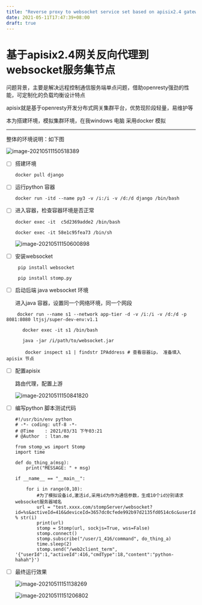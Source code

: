 ```yaml
---
title: "Reverse proxy to websocket service set based on apisix2.4 gateway"
date: 2021-05-11T17:47:39+08:00
draft: true
---
```

# 基于apisix2.4网关反向代理到websocket服务集节点

问题背景，主要是解决远程控制通信服务端单点问题，借助openresty强劲的性能，可定制化的负载均衡设计特点

apisix就是基于openresty开发分布式网关集群平台，优势现阶段轻量，易维护等

本为搭建环境，模拟集群环境，在我windows 电脑 采用docker 模拟

------

整体的环境说明：如下图

![image-20210511150518389](../../images/Untitled.assets/image-20210511150518389.png)

- [ ] 搭建环境

  ```shell
  docker pull django
  ```

- [ ] 运行python 容器 

  ```shell
  docker run -itd --name py3 -v /i:/i -v /d:/d django /bin/bash
  ```

  

- [ ] 进入容器，检查容器环境是否正常

  ```shel
  docker exec -it  c5d2369adde2 /bin/bash
  
  docker exec -it 58e1c95fea73 /bin/sh
  ```

  

  ![image-20210511150600898](../../images/Untitled.assets/image-20210511150600898.png)

- [ ] 安装websocket

  ```shell
   pip install websocket 
  
   pip install stomp.py
  ```

  

- [ ] 启动后端 java websocket 环境

  进入java 容器，设置同一个网络环境，同一个网段

 ```she
     docker run --name s1 --network app-tier -d -v /i:/i -v /d:/d -p 8081:8080 ltjsj/super-dev-env:v1.1 
 
 ​      docker exec -it s1 /bin/bash
 
 ​      java -jar /i/path/to/websocket.jar 
 
 ​       docker inspect s1 | findstr IPAddress # 查看容器ip， 准备填入apisix 节点 
 ```



- [ ] 配置apisix

   路由代理，配置上游

  ![image-20210511150841820](../../images/Untitled.assets/image-20210511150841820.png)

- [ ] 编写python 脚本测试代码

  ``` pytho
  #!/usr/bin/env python
  # -*- coding: utf-8 -*-
  # @Time    : 2021/03/31 下午03:21
  # @Author  : ltan.me
   
  from stomp_ws import Stomp
  import time
   
  def do_thing_a(msg):
      print("MESSAGE: " + msg)
   
  if __name__ == "__main__":
   
      for i in range(0,10):
          #为了模拟设备id,激活id,采用id为作为通信参数，生成10个id分别请求websocket服务器域名
          url = "test.xxxx.com/stompServer/websocket?id=%s&activeId=416&deviceId=3657dc0cfede992b97d2135fd0514c6c&userId=1&&connectType=0&token=9d3b7282d295eefe9e9b959f63134dee" % str(i)
          print(url)
          stomp = Stomp(url, sockjs=True, wss=False)
          stomp.connect()
          stomp.subscribe("/user/1_416/command", do_thing_a)
          time.sleep(2)
          stomp.send("/web2client_term", '{"userId":1,"activeId":416,"cmdType":18,"content":"python-hahah"}')
  ```

  

- [ ] 最终运行效果

   ![image-20210511151138269](../../images/Untitled.assets/image-20210511151138269.png)

  ![image-20210511151206802](../../images/Untitled.assets/image-20210511151206802.png)